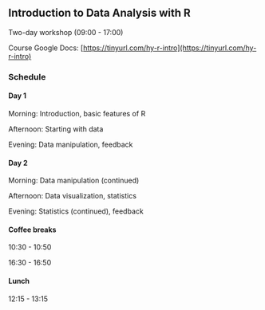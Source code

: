 ## Introduction to Data Analysis with R

Two-day workshop (09:00 - 17:00)

Course Google Docs: [https://tinyurl.com/hy-r-intro](https://tinyurl.com/hy-r-intro)

### Schedule

#### Day 1

Morning: Introduction, basic features of R

Afternoon: Starting with data

Evening: Data manipulation, feedback

#### Day 2

Morning: Data manipulation (continued)

Afternoon: Data visualization, statistics

Evening: Statistics (continued), feedback

#### Coffee breaks

10:30 - 10:50

16:30 - 16:50

#### Lunch

12:15 - 13:15

